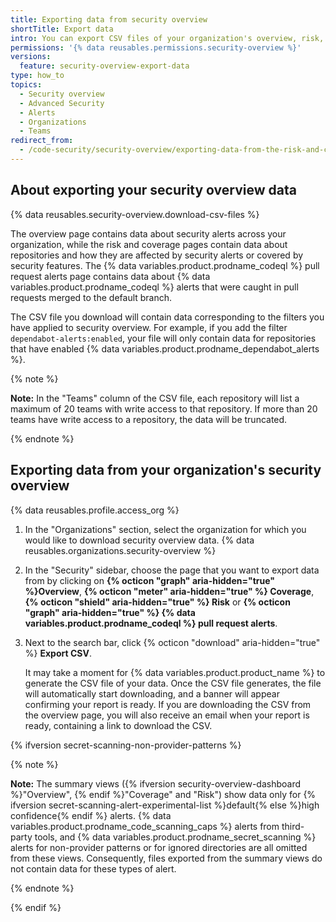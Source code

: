 ```yaml
---
title: Exporting data from security overview
shortTitle: Export data
intro: You can export CSV files of your organization's overview, risk, coverage, and {% data variables.product.prodname_codeql %} pull request alerts data from security overview.
permissions: '{% data reusables.permissions.security-overview %}'
versions:
  feature: security-overview-export-data
type: how_to
topics:
  - Security overview
  - Advanced Security
  - Alerts
  - Organizations
  - Teams
redirect_from:
  - /code-security/security-overview/exporting-data-from-the-risk-and-coverage-pages
---
```


## About exporting your security overview data

{% data reusables.security-overview.download-csv-files %}

The overview page contains data about security alerts across your organization, while the risk and coverage pages contain data about repositories and how they are affected by security alerts or covered by security features. The {% data variables.product.prodname_codeql %} pull request alerts page contains data about {% data variables.product.prodname_codeql %} alerts that were caught in pull requests merged to the default branch.

The CSV file you download will contain data corresponding to the filters you have applied to security overview. For example, if you add the filter `dependabot-alerts:enabled`, your file will only contain data for repositories that have enabled {% data variables.product.prodname_dependabot_alerts %}.

{% note %}

**Note:** In the "Teams" column of the CSV file, each repository will list a maximum of 20 teams with write access to that repository. If more than 20 teams have write access to a repository, the data will be truncated.

{% endnote %}

## Exporting data from your organization's security overview

{% data reusables.profile.access_org %}
1. In the "Organizations" section, select the organization for which you would like to download security overview data.
{% data reusables.organizations.security-overview %}
1. In the "Security" sidebar, choose the page that you want to export data from by clicking on **{% octicon "graph" aria-hidden="true"  %}Overview**, **{% octicon "meter" aria-hidden="true" %} Coverage**, **{% octicon "shield" aria-hidden="true" %} Risk** or **{% octicon "graph" aria-hidden="true"  %} {% data variables.product.prodname_codeql %} pull request alerts**.
1. Next to the search bar, click {% octicon "download" aria-hidden="true" %} **Export CSV**.

    It may take a moment for {% data variables.product.product_name %} to generate the CSV file of your data. Once the CSV file generates, the file will automatically start downloading, and a banner will appear confirming your report is ready. If you are downloading the CSV from the overview page, you will also receive an email when your report is ready, containing a link to download the CSV.

{% ifversion secret-scanning-non-provider-patterns %}

{% note %}

**Note:** The summary views ({% ifversion security-overview-dashboard %}"Overview", {% endif %}"Coverage" and "Risk") show data only for {% ifversion secret-scanning-alert-experimental-list %}default{% else %}high confidence{% endif %} alerts. {% data variables.product.prodname_code_scanning_caps %} alerts from third-party tools, and {% data variables.product.prodname_secret_scanning %} alerts for non-provider patterns or for ignored directories are all omitted from these views. Consequently, files exported from the summary views do not contain data for these types of alert.

{% endnote %}

{% endif %}
